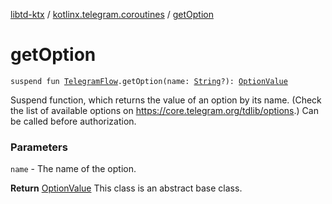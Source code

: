 [libtd-ktx](../index.md) / [kotlinx.telegram.coroutines](index.md) / [getOption](./get-option.md)

# getOption

`suspend fun `[`TelegramFlow`](../kotlinx.telegram.core/-telegram-flow/index.md)`.getOption(name: `[`String`](https://kotlinlang.org/api/latest/jvm/stdlib/kotlin/-string/index.html)`?): `[`OptionValue`](https://tdlibx.github.io/td/docs/org/drinkless/td/libcore/telegram/TdApi/OptionValue.html)

Suspend function, which returns the value of an option by its name. (Check the list of available
options on https://core.telegram.org/tdlib/options.) Can be called before authorization.

### Parameters

`name` - The name of the option.

**Return**
[OptionValue](https://tdlibx.github.io/td/docs/org/drinkless/td/libcore/telegram/TdApi/OptionValue.html) This class is an abstract base class.

